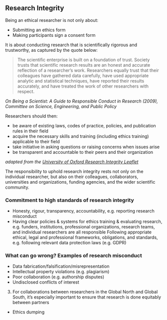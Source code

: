 ## Research Integrity

Being an ethical researcher is not only about:
* Submitting an ethics form
* Making participants sign a consent form

It is about conducting research that is scientifically rigorous and trustworthy, as captured by the quote below:

> The scientific enterprise is built on a foundation of trust. Society trusts that scientific research results are an honest and accurate reflection of a researcher’s work. Researchers equally trust that their colleagues have gathered data carefully, have used appropriate analytic and statistical techniques, have reported their results accurately, and have treated the work of other researchers with respect.

*On Being a Scientist: A Guide to Responsible Conduct in Research (2009), Committee on Science, Engineering, and Public Policy*

Researchers should then:

* be aware of existing laws, codes of practice, policies, and publication rules in their field
* acquire the necessary skills and training (including ethics training) applicable to their field
* take initiative in asking questions or raising concerns when issues arise
* be transparent and accountable to their peers and their organization

*adapted from the [University of Oxford Research Integrity Leaflet](https://researchsupport.admin.ox.ac.uk/sites/default/files/researchsupport/documents/media/research_integrityv6_web.pdf)*

The responsibility to uphold research integrity rests not only on the individual researcher, but also on their colleagues, collaborators, universities and organizations, funding agencies, and the wider scientific community.

### Commitment to high standards of research integrity

* Honesty, rigour, transparency, accountability, e.g. reporting research misconduct
* Having clear policies & systems for ethics training & evaluating research, e.g. funders, institutions, professional organizations, research teams, and individual researchers are all responsible
Following appropriate ethical, legal and professional frameworks, obligations, and standards, e.g. following relevant data protection laws (e.g. GDPR)

### What can go wrong? Examples of research misconduct
* Data fabrication/falsification/misrepresentation
* Intellectual property violations (e.g. plagiarism)
* Poor collaboration (e.g. authorship disputes)
* Undisclosed conflicts of interest

3. For collaborations between researchers in the Global North and Global South, it’s especially important to ensure that research is done equitably between partners
- Ethics dumping 
